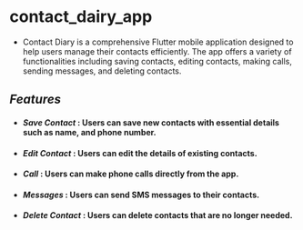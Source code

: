 # contact_dairy_app

- Contact Diary is a comprehensive Flutter mobile application designed to help users manage their contacts efficiently. The app offers a variety of functionalities including saving contacts, editing contacts, making calls, 
  sending messages, and deleting contacts.

## *Features*

- #### _Save Contact_ :  Users can save new contacts with essential details such as name, and phone number.
- #### _Edit Contact_ : Users can edit the details of existing contacts.
- #### _Call_ : Users can make phone calls directly from the app.
- #### _Messages_ : Users can send SMS messages to their contacts.
- #### _Delete Contact_ : Users can delete contacts that are no longer needed.
  
